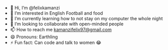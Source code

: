 - 👋 Hi, I’m @felixkamanzi
- 👀 I’m interested in English Football and food
- 🌱 I’m currently learning how to not stay on my computer the whole night
- 💞️ I’m looking to collaborate with open-minded people
- 📫 How to reach me kamanzifelix97@gmail.com
- 😄 Pronouns: Earthling
- ⚡ Fun fact: Can code and talk to women 😂

<!---
felixkamanzi/felixkamanzi is a ✨ special ✨ repository because its `README.md` (this file) appears on your GitHub profile.
You can click the Preview link to take a look at your changes.
--->

